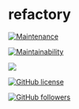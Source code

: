 # refactory

[![Maintenance](https://img.shields.io/badge/Maintained%3F-yes-green.svg)](https://GitHub.com/Naereen/StrapDown.js/graphs/commit-activity)

[![Maintainability](https://api.codeclimate.com/v1/badges/225021139db6c968bd41/maintainability)](https://codeclimate.com/github/skcodeug/refactory/maintainability)

<a href="https://codeclimate.com/github/skcodeug/refactory/test_coverage"><img src="https://api.codeclimate.com/v1/badges/225021139db6c968bd41/test_coverage" /></a>

[![GitHub license](https://img.shields.io/github/license/Naereen/StrapDown.js.svg)](https://github.com/Naereen/StrapDown.js/blob/master/LICENSE)

[![GitHub followers](https://img.shields.io/github/followers/Naereen.svg?style=social&label=Follow&maxAge=2592000)](https://github.com/Naereen?tab=followers)
